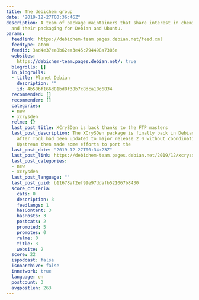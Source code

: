 ```yaml
---
title: The debichem group
date: "2019-12-27T00:36:46Z"
description: A team of package maintainers that share interest in chemical applications
  and their packaging for Debian and Ubuntu.
params:
  feedlink: https://debichem-team.pages.debian.net/feed.xml
  feedtype: atom
  feedid: 3ad4e37ee8b62ea3e45c794498a7385e
  websites:
    https://debichem-team.pages.debian.net/: true
  blogrolls: []
  in_blogrolls:
  - title: Planet Debian
    description: ""
    id: 4b58bf166d81bd8f38b7c8dca18c6834
  recommended: []
  recommender: []
  categories:
  - new
  - xcrysden
  relme: {}
  last_post_title: XCrySDen is back thanks to the FTP masters
  last_post_description: The XCrySDen package is finally back in Debian. It was removed
    after Togl had been updated to major release 2.0 without coordinating the transition.
    Upstream then made some efforts to port the
  last_post_date: "2019-12-27T00:34:23Z"
  last_post_link: https://debichem-team.pages.debian.net/2019/12/xcrysden-is-back-thanks-to-the-ftp-masters/
  last_post_categories:
  - new
  - xcrysden
  last_post_language: ""
  last_post_guid: b11678af2ef99e97ddafb521067b8430
  score_criteria:
    cats: 0
    description: 3
    feedlangs: 1
    hasContent: 3
    hasPosts: 3
    postcats: 2
    promoted: 5
    promotes: 0
    relme: 0
    title: 3
    website: 2
  score: 22
  ispodcast: false
  isnoarchive: false
  innetwork: true
  language: en
  postcount: 3
  avgpostlen: 263
---
```

